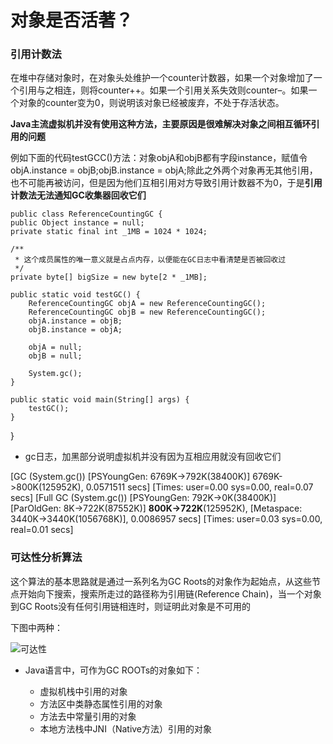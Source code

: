 # 对象是否活著？

### 引用计数法
在堆中存储对象时，在对象头处维护一个counter计数器，如果一个对象增加了一个引用与之相连，则将counter++。如果一个引用关系失效则counter–。如果一个对象的counter变为0，则说明该对象已经被废弃，不处于存活状态。

**Java主流虚拟机并没有使用这种方法，主要原因是很难解决对象之间相互循环引用的问题**

例如下面的代码testGCC()方法：对象objA和objB都有字段instance，赋值令        objA.instance = objB;objB.instance = objA;除此之外两个对象再无其他引用，也不可能再被访问，但是因为他们互相引用对方导致引用计数器不为0，于是**引用计数法无法通知GC收集器回收它们**

	public class ReferenceCountingGC {
    public Object instance = null;
    private static final int _1MB = 1024 * 1024;

    /**
     * 这个成员属性的唯一意义就是占点内存，以便能在GC日志中看清楚是否被回收过
     */
    private byte[] bigSize = new byte[2 * _1MB];

    public static void testGC() {
        ReferenceCountingGC objA = new ReferenceCountingGC();
        ReferenceCountingGC objB = new ReferenceCountingGC();
        objA.instance = objB;
        objB.instance = objA;

        objA = null;
        objB = null;

        System.gc();
    }

    public static void main(String[] args) {
        testGC();
    }
}

* gc日志，加黑部分说明虚拟机并没有因为互相应用就没有回收它们

[GC (System.gc()) [PSYoungGen: 6769K->792K(38400K)] 6769K->800K(125952K), 0.0571511 secs] [Times: user=0.00 sys=0.00, real=0.07 secs] 
[Full GC (System.gc()) [PSYoungGen: 792K->0K(38400K)] [ParOldGen: 8K->722K(87552K)] **800K->722K**(125952K), [Metaspace: 3440K->3440K(1056768K)], 0.0086957 secs] [Times: user=0.03 sys=0.00, real=0.01 secs] 

### 可达性分析算法

这个算法的基本思路就是通过一系列名为GC Roots的对象作为起始点，从这些节点开始向下搜索，搜索所走过的路径称为引用链(Reference Chain)，当一个对象到GC Roots没有任何引用链相连时，则证明此对象是不可用的

下图中两种：

![可达性](https://github.com/shanyao19940801/BookeNote/tree/master/JVM/file/chapter03)


* Java语言中，可作为GC ROOTs的对象如下：

	* 虚拟机栈中引用的对象
	* 方法区中类静态属性引用的对象
	* 方法去中常量引用的对象
	* 本地方法栈中JNI（Native方法）引用的对象  

